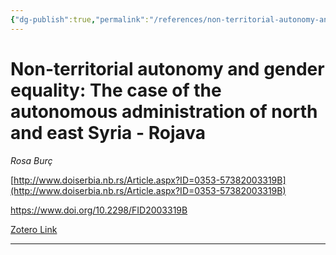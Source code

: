 ```yaml
---
{"dg-publish":true,"permalink":"/references/non-territorial-autonomy-and-gender-equality-the-case-of-the-autonomous-administration-of-north-and-east-syria-rojava-by-rosa-burc-2019/","title":"Non-territorial autonomy and gender equality: The case of the autonomous administration of north and east Syria - Rojava"}
---
```


# Non-territorial autonomy and gender equality: The case of the autonomous administration of north and east Syria - Rojava

<cite>Rosa Burç</cite>

[http://www.doiserbia.nb.rs/Article.aspx?ID=0353-57382003319B](http://www.doiserbia.nb.rs/Article.aspx?ID=0353-57382003319B)

https://www.doi.org/10.2298/FID2003319B

[Zotero Link](zotero://select/items/@Burc(2020)NonterritorialAutonomyGender)

---


